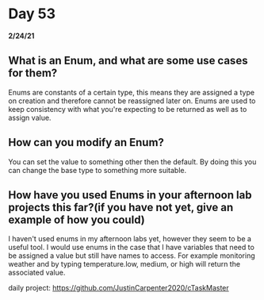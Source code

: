 # Day 53
__2/24/21__

## What is an Enum, and what are some use cases for them?
Enums are constants of a certain type, this means they are assigned a type on creation and therefore cannot be reassigned later on. Enums are used to keep consistency with what you're expecting to be returned as well as to assign value. 
## How can you modify an Enum?
You can set the value to something other then the default. By doing this you can change the base type to something more suitable. 
## How have you used Enums in your afternoon lab projects this far?(if you have not yet, give an example of how you could)
I haven't used enums in my afternoon labs yet, however they seem to be a useful tool. I would use enums in the case that I have variables that need to be assigned a value but still have names to access. For example monitoring weather and by typing temperature.low, medium, or high will return the associated value. 



daily project:
https://github.com/JustinCarpenter2020/cTaskMaster